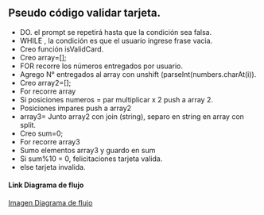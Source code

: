 ## Pseudo código validar tarjeta.
+ DO. el prompt se repetirá hasta que la condición sea falsa. 
+ WHILE , la condición es que el usuario ingrese frase vacia.
+ Creo función isValidCard.
+ Creo array=[];
+ FOR recorre los números entregados por usuario.
+ Agrego N° entregados al array con unshift (parseInt(numbers.charAt(i)).
+ Creo array2=[];
+ For recorre array
+ Si posiciones numeros = par multiplicar x 2  push a array 2.
+ Posiciones impares push a array2
+ array3= Junto array2 con join (string), separo en string en array con split.
+ Creo sum=0;
+ For recorre array3
+ Sumo elementos array3 y guardo en sum
+ Si sum%10 = 0, felicitaciones tarjeta valida.
+ else tarjeta invalida.


#### Link Diagrama de flujo
[Imagen Diagrama de flujo](https://go.gliffy.com/go/share/se4ebpsc5x6iqj8o56ve)